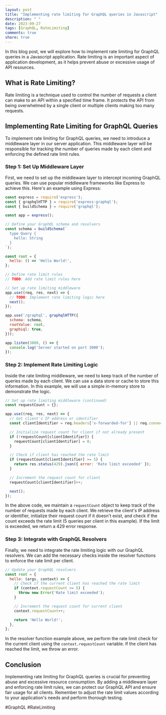 ```yaml
---
layout: post
title: "Implementing rate limiting for GraphQL queries in Javascript"
description: " "
date: 2023-09-27
tags: [GraphQL, RateLimiting]
comments: true
share: true
---
```


In this blog post, we will explore how to implement rate limiting for GraphQL queries in a Javascript application. Rate limiting is an important aspect of application development, as it helps prevent abuse or excessive usage of API resources.

## What is Rate Limiting?

Rate limiting is a technique used to control the number of requests a client can make to an API within a specified time frame. It protects the API from being overwhelmed by a single client or multiple clients making too many requests.

## Implementing Rate Limiting for GraphQL Queries

To implement rate limiting for GraphQL queries, we need to introduce a middleware layer in our server application. This middleware layer will be responsible for tracking the number of queries made by each client and enforcing the defined rate limit rules.

### Step 1: Set Up Middleware Layer

First, we need to set up the middleware layer to intercept incoming GraphQL queries. We can use popular middleware frameworks like Express to achieve this. Here's an example using Express:

```javascript
const express = require('express');
const { graphqlHTTP } = require('express-graphql');
const { buildSchema } = require('graphql');

const app = express();

// Define your GraphQL schema and resolvers
const schema = buildSchema(`
  type Query {
    hello: String
  }
`);

const root = {
  hello: () => 'Hello World!',
};

// Define rate limit rules
// TODO: Add rate limit rules here

// Set up rate limiting middleware
app.use((req, res, next) => {
  // TODO: Implement rate limiting logic here
  next();
});

app.use('/graphql', graphqlHTTP({
  schema: schema,
  rootValue: root,
  graphiql: true,
}));

app.listen(3000, () => {
  console.log('Server started on port 3000');
});
```

### Step 2: Implement Rate Limiting Logic

Inside the rate limiting middleware, we need to keep track of the number of queries made by each client. We can use a data store or cache to store this information. In this example, we will use a simple in-memory store to demonstrate the logic.

```javascript
// Set up rate limiting middleware (continued)
const requestCount = {};

app.use((req, res, next) => {
  // Get client's IP address or identifier
  const clientIdentifier = req.headers['x-forwarded-for'] || req.connection.remoteAddress;

  // Initialize request count for client if not already present
  if (!requestCount[clientIdentifier]) {
    requestCount[clientIdentifier] = 0;
  }

  // Check if client has reached the rate limit
  if (requestCount[clientIdentifier] >= 5) {
    return res.status(429).json({ error: 'Rate limit exceeded' });
  }

  // Increment the request count for client
  requestCount[clientIdentifier]++;

  next();
});
```

In the above code, we maintain a `requestCount` object to keep track of the number of requests made by each client. We retrieve the client's IP address or identifier, initialize their request count if it doesn't exist, and check if the count exceeds the rate limit (5 queries per client in this example). If the limit is exceeded, we return a 429 error response.

### Step 3: Integrate with GraphQL Resolvers

Finally, we need to integrate the rate limiting logic with our GraphQL resolvers. We can add the necessary checks inside the resolver functions to enforce the rate limit per client.

```javascript
// Update your GraphQL resolvers
const root = {
  hello: (args, context) => {
    // Check if the current client has reached the rate limit
    if (context.requestCount >= 5) {
      throw new Error('Rate limit exceeded');
    }

    // Increment the request count for current client
    context.requestCount++;

    return 'Hello World!';
  },
};
```

In the resolver function example above, we perform the rate limit check for the current client using the `context.requestCount` variable. If the client has reached the limit, we throw an error.

## Conclusion

Implementing rate limiting for GraphQL queries is crucial for preventing abuse and excessive resource consumption. By adding a middleware layer and enforcing rate limit rules, we can protect our GraphQL API and ensure fair usage for all clients. Remember to adjust the rate limit values according to your application's needs and perform thorough testing.

#GraphQL #RateLimiting